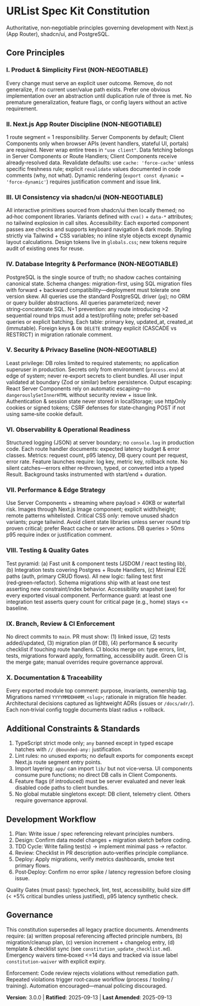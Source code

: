 # URList Spec Kit Constitution

Authoritative, non‑negotiable principles governing development with Next.js (App Router), shadcn/ui, and PostgreSQL.

## Core Principles

### I. Product & Simplicity First (NON‑NEGOTIABLE)
Every change must serve an explicit user outcome. Remove, do not generalize, if no current user/value path exists. Prefer one obvious implementation over an abstraction until duplication rule of three is met. No premature generalization, feature flags, or config layers without an active requirement.

### II. Next.js App Router Discipline (NON‑NEGOTIABLE)
1 route segment = 1 responsibility. Server Components by default; Client Components only when browser APIs (event handlers, stateful UI, portals) are required. Never wrap entire trees in `"use client"`. Data fetching belongs in Server Components or Route Handlers; Client Components receive already‑resolved data. Revalidate defaults: use `cache: 'force-cache'` unless specific freshness rule; explicit `revalidate` values documented in code comments (why, not what). Dynamic rendering (`export const dynamic = 'force-dynamic'`) requires justification comment and issue link.

### III. UI Consistency via shadcn/ui (NON‑NEGOTIABLE)
All interactive primitives sourced from shadcn/ui then locally themed; no ad‑hoc component libraries. Variants defined with `cva()` + `data-*` attributes; no tailwind explosion in call sites. Accessibility: Each exported component passes axe checks and supports keyboard navigation & dark mode. Styling strictly via Tailwind + CSS variables; no inline style objects except dynamic layout calculations. Design tokens live in `globals.css`; new tokens require audit of existing ones for reuse.

### IV. Database Integrity & Performance (NON‑NEGOTIABLE)
PostgreSQL is the single source of truth; no shadow caches containing canonical state. Schema changes: migration-first, using SQL migration files with forward + backward compatibility—deployment must tolerate one version skew. All queries use the standard PostgreSQL driver (`pg`); no ORM or query builder abstractions. All queries parameterized; never string‑concatenate SQL. N+1 prevention: any route introducing >2 sequential round trips must add a test/profiling note; prefer set‑based queries or explicit batching. Each table: primary key, updated_at, created_at (immutable). Foreign keys & `ON DELETE` strategy explicit (CASCADE vs RESTRICT) in migration rationale comment.

### V. Security & Privacy Baseline (NON‑NEGOTIABLE)
Least privilege: DB roles limited to required statements; no application superuser in production. Secrets only from environment (`process.env`) at edge of system; never re‑export secrets to client bundles. All user input validated at boundary (Zod or similar) before persistence. Output escaping: React Server Components rely on automatic escaping—no `dangerouslySetInnerHTML` without security review + issue link. Authentication & session state never stored in localStorage; use httpOnly cookies or signed tokens; CSRF defenses for state‑changing POST if not using same‑site cookie default.

### VI. Observability & Operational Readiness
Structured logging (JSON) at server boundary; no `console.log` in production code. Each route handler documents: expected latency budget & error classes. Metrics: request count, p95 latency, DB query count per request, error rate. Feature launches require: log key, metric key, rollback note. No silent catches—errors either re‑thrown, typed, or converted into a typed Result. Background tasks instrumented with start/end + duration.

### VII. Performance & Edge Strategy
Use Server Components + streaming where payload > 40KB or waterfall risk. Images through Next.js Image component; explicit width/height; remote patterns whitelisted. Critical CSS only: remove unused shadcn variants; purge tailwind. Avoid client state libraries unless server round trip proven critical; prefer React cache or server actions. DB queries > 50ms p95 require index or justification comment.

### VIII. Testing & Quality Gates
Test pyramid: (a) Fast unit & component tests (JSDOM / react testing lib), (b) Integration tests covering Postgres + Route Handlers, (c) Minimal E2E paths (auth, primary CRUD flows). All new logic: failing test first (red‑green‑refactor). Schema migrations ship with at least one test asserting new constraint/index behavior. Accessibility snapshot (axe) for every exported visual component. Performance guard: at least one integration test asserts query count for critical page (e.g., home) stays <= baseline.

### IX. Branch, Review & CI Enforcement
No direct commits to `main`. PR must show: (1) linked issue, (2) tests added/updated, (3) migration plan (if DB), (4) performance & security checklist if touching route handlers. CI blocks merge on: type errors, lint, tests, migrations forward apply, formatting, accessibility audit. Green CI is the merge gate; manual overrides require governance approval.

### X. Documentation & Traceability
Every exported module top comment: purpose, invariants, ownership tag. Migrations named `YYYYMMDDHHMM_<slug>`; rationale in migration file header. Architectural decisions captured as lightweight ADRs (issues or `/docs/adr/`). Each non‑trivial config toggle documents blast radius + rollback.

## Additional Constraints & Standards

1. TypeScript strict mode only; `any` banned except in typed escape hatches with `// @bounded-any:` justification.
2. Lint rules: no unused exports; no default exports for components except Next.js route segment entry points.
3. Import layering: `app/` can import `lib/` but not vice‑versa. UI components consume pure functions; no direct DB calls in Client Components.
4. Feature flags (if introduced) must be server evaluated and never leak disabled code paths to client bundles.
5. No global mutable singletons except: DB client, telemetry client. Others require governance approval.

## Development Workflow

1. Plan: Write issue / spec referencing relevant principles numbers.
2. Design: Confirm data model changes + migration sketch before coding.
3. TDD Cycle: Write failing test(s) → implement minimal pass → refactor.
4. Review: Checklist in PR description auto‑verifies principle compliance.
5. Deploy: Apply migrations, verify metrics dashboards, smoke test primary flows.
6. Post‑Deploy: Confirm no error spike / latency regression before closing issue.

Quality Gates (must pass): typecheck, lint, test, accessibility, build size diff (< +5% critical bundles unless justified), p95 latency synthetic check.

## Governance

This constitution supersedes all legacy practice documents. Amendments require: (a) written proposal referencing affected principle numbers, (b) migration/cleanup plan, (c) version increment + changelog entry, (d) template & checklist sync (see `constitution_update_checklist.md`). Emergency waivers time‑boxed <=14 days and tracked via issue label `constitution-waiver` with explicit expiry.

Enforcement: Code review rejects violations without remediation path. Repeated violations trigger root‑cause workflow (process / tooling / training). Automation encouraged—manual policing discouraged.

**Version**: 3.0.0 | **Ratified**: 2025-09-13 | **Last Amended**: 2025-09-13